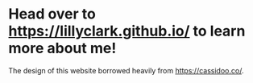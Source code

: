 # Head over to https://lillyclark.github.io/ to learn more about me!

The design of this website borrowed heavily from https://cassidoo.co/.
